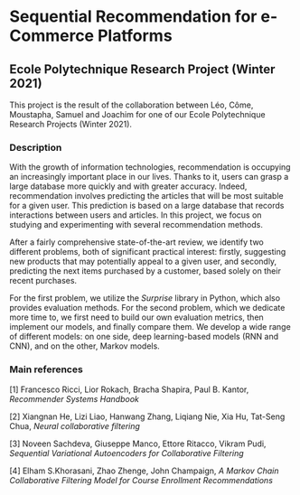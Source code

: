 # Sequential Recommendation for e-Commerce Platforms
## Ecole Polytechnique Research Project (Winter 2021)

This project is the result of the collaboration between Léo, Côme, Moustapha, Samuel and Joachim for one of our Ecole Polytechnique Research Projects (Winter 2021).

### Description
With the growth of information technologies, recommendation is occupying an increasingly important place in our lives. Thanks to it, users can grasp a large database more quickly and with greater accuracy. Indeed, recommendation involves predicting the articles that will be most suitable for a given user. This prediction is based on a large database that records interactions between users and articles. In this project, we focus on studying and experimenting with several recommendation methods.

After a fairly comprehensive state-of-the-art review, we identify two different problems, both of significant practical interest: firstly, suggesting new products that may potentially appeal to a given user, and secondly, predicting the next items purchased by a customer, based solely on their recent purchases.

For the first problem, we utilize the *Surprise* library in Python, which also provides evaluation methods. For the second problem, which we dedicate more time to, we first need to build our own evaluation metrics, then implement our models, and finally compare them. We develop a wide range of different models: on one side, deep learning-based models (RNN and CNN), and on the other, Markov models.

### Main references
[1] Francesco Ricci, Lior Rokach, Bracha Shapira, Paul B. Kantor, *Recommender Systems Handbook*

[2] Xiangnan He, Lizi Liao, Hanwang Zhang, Liqiang Nie, Xia Hu, Tat-Seng Chua, *Neural collaborative filtering*

[3] Noveen Sachdeva, Giuseppe Manco, Ettore Ritacco, Vikram Pudi, *Sequential Variational Autoencoders for Collaborative Filtering*

[4] Elham S.Khorasani, Zhao Zhenge, John Champaign, *A Markov Chain Collaborative Filtering Model for Course Enrollment Recommendations*